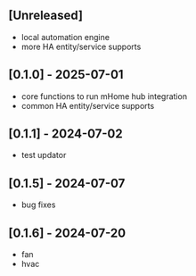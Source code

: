 ## [Unreleased]
- local automation engine
- more HA entity/service supports

## [0.1.0] - 2025-07-01
- core functions to run mHome hub integration
- common HA entity/service supports

## [0.1.1] - 2024-07-02
- test updator

## [0.1.5] - 2024-07-07
- bug fixes

## [0.1.6] - 2024-07-20
- fan
- hvac